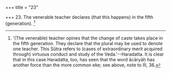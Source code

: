 +++
title = "23"

+++
23. The venerable teacher declares (that this happens) in the fifth (generation). [^20] 


[^20]:  '(The venerable) teacher opines that the change of caste takes place in the fifth generation. They declare that the plural may be used to denote one teacher. This Sūtra refers to (cases of extraordinary merit acquired through) virtuous conduct and study of the Veda.'--Haradatta. It is clear that in this case Haradatta, too, has seen that the word ācāryāḥ has another force than the more common eke; see above, note to III, 36.
